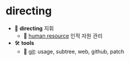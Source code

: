 # directing

- 🫡 **directing** 지휘
  - 👷 [human resource](hr/README.md) 인적 자원 관리
- 🛠️ **tools**
  - 💾 [git](git/README.md): usage, subtree, web, github, patch

